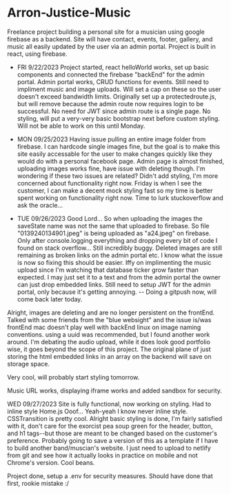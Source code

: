# Arron-Justice-Music

Freelance project building a personal site for a musician using google firebase as a backend. Site will have contact, events, footer, gallery, and music all easily updated by the user via an admin portal. Project is built in react, using firebase. 

- FRI 9/22/2023
Project started, react helloWorld works, set up basic components and connected the firebase "backEnd" for the admin portal. Admin portal works, CRUD functions for events. Still need to impliment music and image uploads. Will set a cap on these so the user doesn't exceed bandwidth limits. Originally set up a protectedroute.js, but will remove because the admin route now requires login to be successful. No need for JWT since admin route is a single page. No styling, will put a very-very basic bootstrap next before custom styling. Will not be able to work on this until Monday.

- MON 09/25/2023
Having issue pulling an entire image folder from firebase. I can hardcode single images fine, but the goal is to make this site easily accessable for the user to make changes quickly like they would do with a personal facebook page. Admin page is almost finished, uploading images works fine, have issue with deleting though. I'm wondering if these two issues are related? Didn't add styling, I'm more concerned about functionality right now. Friday is when I see the customer, I can make a decent mock styling fast so my time is better spent working on functionality right now. Time to lurk stuckoverflow and ask the oracle...

- TUE 09/26/2023
Good Lord... So when uploading the images the saveState name was not the same that uploaded to firebase. So file "0139240134901.jpeg" is being uploaded as "a24.jpeg" on firebase. Only after console.logging everything and dropping every bit of code I found on stack overflow... Still incredibly buggy. Deleted images are still remaining as broken links on the admin portal etc. I know what the issue is now so fixing this should be easier. Iffy on implimenting the music upload since I'm watching that database ticker grow faster than expected. I may just set it to a text and from the admin portal the owner can just drop embedded links. Still need to setup JWT for the admin portal, only because it's getting annoying. -- Doing a gitpush now, will come back later today.

Alright, images are deleting and are no longer persistent on the frontEnd. Talked with some friends from the "blue websight" and the issue is/was frontEnd mac doesn't play well with backEnd linux on image naming conventions. using a uuid was recommended, but I found another work around. I'm debating the audio upload, while it does look good portfolio wise, it goes beyond the scope of this project. The original plane of just storing the html embedded links in an array on the backend will save on storage space.

Very cool, will probably start styling tomorrow. 

Music URL works, displaying iframe works and added sandbox for security.

WED 09/27/2023
Site is fully functional, now working on styling. Had to inline style Home.js Ooof... Yeah-yeah I know never inline style. CSSTransition is pretty cool. Alright basic styling is done, I'm fairly satisfied with it, don't care for the exorcist pea soup green for the header, button, and h1 tags--but those are meant to be changed based on the customer's preference. Probably going to save a version of this as a template if I have to build another band/muscian's website. I just need to upload to netlify from git and see how it actually looks in practice on mobile and not Chrome's version. Cool beans.

Project done, setup a .env for security measures. Should have done that first, rookie mistake :/